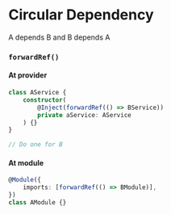 # Circular Dependency

A depends B and B depends A

### `forwardRef()`

#### At provider

```ts
class AService {
    constructor(
        @Inject(forwardRef(() => BService))
        private aService: AService
    ) {}
}

// Do one for B
```

#### At module

```ts
@Module({
    imports: [forwardRef(() => BModule)],
})
class AModule {}
```
